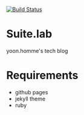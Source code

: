[![Build Status](https://travis-ci.com/suitelab/suitelab.github.io.svg?branch=master)](https://travis-ci.com/suitelab/suitelab.github.io)

# Suite.lab
yoon.homme's tech blog

# Requirements
- github pages
- jekyll theme
- ruby
